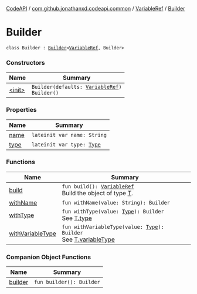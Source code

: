 [CodeAPI](../../../index.md) / [com.github.jonathanxd.codeapi.common](../../index.md) / [VariableRef](../index.md) / [Builder](.)

# Builder

`class Builder : `[`Builder`](../../../com.github.jonathanxd.codeapi.base/-variable-base/-builder/index.md)`<`[`VariableRef`](../index.md)`, Builder>`

### Constructors

| Name | Summary |
|---|---|
| [&lt;init&gt;](-init-.md) | `Builder(defaults: `[`VariableRef`](../index.md)`)`<br>`Builder()` |

### Properties

| Name | Summary |
|---|---|
| [name](name.md) | `lateinit var name: String` |
| [type](type.md) | `lateinit var type: `[`Type`](http://docs.oracle.com/javase/6/docs/api/java/lang/reflect/Type.html) |

### Functions

| Name | Summary |
|---|---|
| [build](build.md) | `fun build(): `[`VariableRef`](../index.md)<br>Build the object of type [T](#). |
| [withName](with-name.md) | `fun withName(value: String): Builder` |
| [withType](with-type.md) | `fun withType(value: `[`Type`](http://docs.oracle.com/javase/6/docs/api/java/lang/reflect/Type.html)`): Builder`<br>See [T.type](#) |
| [withVariableType](with-variable-type.md) | `fun withVariableType(value: `[`Type`](http://docs.oracle.com/javase/6/docs/api/java/lang/reflect/Type.html)`): Builder`<br>See [T.variableType](#) |

### Companion Object Functions

| Name | Summary |
|---|---|
| [builder](builder.md) | `fun builder(): Builder` |
